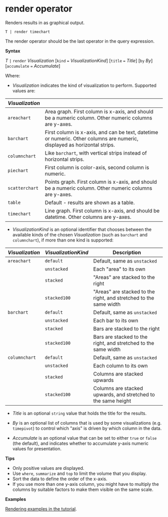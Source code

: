 # render operator

Renders results in as graphical output.

    T | render timechart

The render operator should be the last operator in the query expression.

**Syntax**

*T* `|` `render` *Visualization* [`kind` `=` *VisualizationKind*] [`title` `=` *Title*] [`by` *By*] [`accumulate` `=` *Accumulate*]

Where:
* *Visualization* indicates the kind of visualization to perform. Supported values are:

|*Visualization*     ||
|--------------------|-|
| `areachart`        | Area graph. First column is x-axis, and should be a numeric column. Other numeric columns are y-axes. |
| `barchart`         | First column is x-axis, and can be text, datetime or numeric. Other columns are numeric, displayed as horizontal strips.|
| `columnchart`      | Like `barchart`, with vertical strips instead of horizontal strips.|
| `piechart`         | First column is color-axis, second column is numeric. |
| `scatterchart`     | Points graph. First column is x-axis, and should be a numeric column. Other numeric columns are y-axes. |
| `table`            | Default - results are shown as a table.|
| `timechart`        | Line graph. First column is x-axis, and should be datetime. Other columns are y-axes.|

* *VisualizationKind* is an optional identifier that chooses between the available kinds of the
  chosen *Visualization* (such as `barchart` and `columnchart`), if more than one kind is supported:

|*Visualization*|*VisualizationKind*|Description                     |
|---------------|-------------------|--------------------------------|
|`areachart`    |`default`          |Default, same as `unstacked`    |
|               |`unstacked`        |Each "area" to its own          |
|               |`stacked`          |"Areas" are stacked to the right|
|               |`stacked100`       |"Areas" are stacked to the right, and stretched to the same width|
|`barchart`     |`default`          |Default, same as `unstacked`    |
|               |`unstacked`        |Each bar to its own             |
|               |`stacked`          |Bars are stacked to the right   |
|               |`stacked100`       |Bars are stacked to the right, and stretched to the same width|
|`columnchart`  |`default`          |Default, same as `unstacked`    |
|               |`unstacked`        |Each column to its own          |
|               |`stacked`          |Columns are stacked upwards     |
|               |`stacked100`       |Columns are stacked upwards, and stretched to the same height|

* *Title* is an optional `string` value that holds the title for the results.

* *By* is an optional list of columns that is used by some visualizations (e.g. `timepivot`) to control
  which "axis" is driven by which column in the data.

* *Accumulate* is an optional value that can be set to either `true` or `false` (the default),
  and indicates whether to accumulate y-axis numeric values for presentation.

**Tips**

* Only positive values are displayed.
* Use `where`, `summarize` and `top` to limit the volume that you display.
* Sort the data to define the order of the x-axis.
* If you use more than one y-axis column, you might have to multiply the columns by suitable factors to make them visible on the same scale. 

**Examples**

[Rendering examples in the tutorial](~/learn/tutorials/charts.md).


